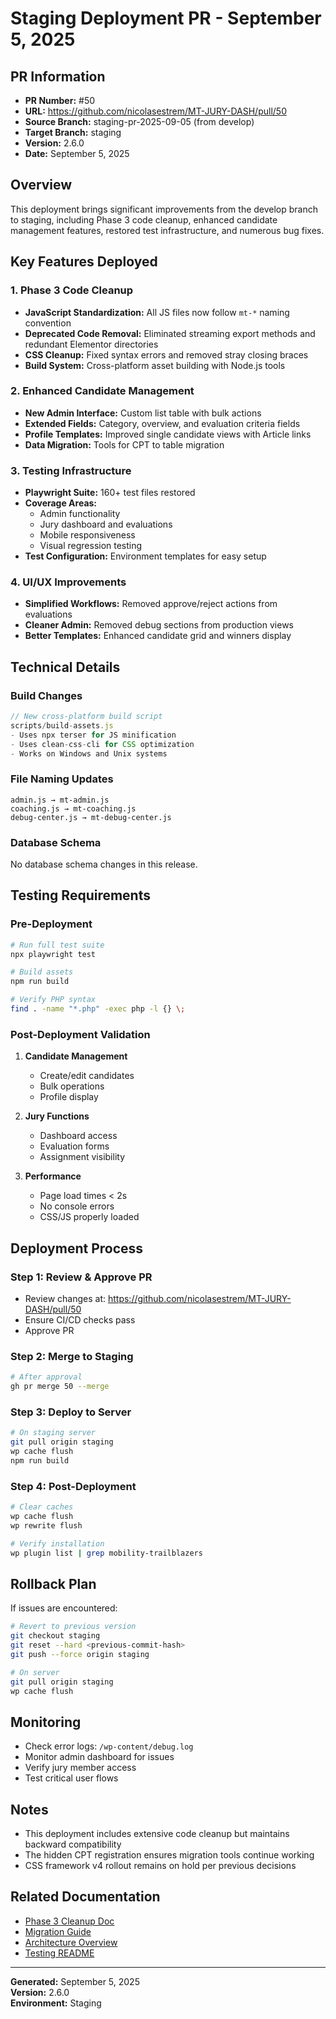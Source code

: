 # Staging Deployment PR - September 5, 2025

## PR Information
- **PR Number:** #50
- **URL:** https://github.com/nicolasestrem/MT-JURY-DASH/pull/50
- **Source Branch:** staging-pr-2025-09-05 (from develop)
- **Target Branch:** staging
- **Version:** 2.6.0
- **Date:** September 5, 2025

## Overview
This deployment brings significant improvements from the develop branch to staging, including Phase 3 code cleanup, enhanced candidate management features, restored test infrastructure, and numerous bug fixes.

## Key Features Deployed

### 1. Phase 3 Code Cleanup
- **JavaScript Standardization:** All JS files now follow `mt-*` naming convention
- **Deprecated Code Removal:** Eliminated streaming export methods and redundant Elementor directories
- **CSS Cleanup:** Fixed syntax errors and removed stray closing braces
- **Build System:** Cross-platform asset building with Node.js tools

### 2. Enhanced Candidate Management
- **New Admin Interface:** Custom list table with bulk actions
- **Extended Fields:** Category, overview, and evaluation criteria fields
- **Profile Templates:** Improved single candidate views with Article links
- **Data Migration:** Tools for CPT to table migration

### 3. Testing Infrastructure
- **Playwright Suite:** 160+ test files restored
- **Coverage Areas:**
  - Admin functionality
  - Jury dashboard and evaluations
  - Mobile responsiveness
  - Visual regression testing
- **Test Configuration:** Environment templates for easy setup

### 4. UI/UX Improvements
- **Simplified Workflows:** Removed approve/reject actions from evaluations
- **Cleaner Admin:** Removed debug sections from production views
- **Better Templates:** Enhanced candidate grid and winners display

## Technical Details

### Build Changes
```javascript
// New cross-platform build script
scripts/build-assets.js
- Uses npx terser for JS minification
- Uses clean-css-cli for CSS optimization
- Works on Windows and Unix systems
```

### File Naming Updates
```
admin.js → mt-admin.js
coaching.js → mt-coaching.js
debug-center.js → mt-debug-center.js
```

### Database Schema
No database schema changes in this release.

## Testing Requirements

### Pre-Deployment
```bash
# Run full test suite
npx playwright test

# Build assets
npm run build

# Verify PHP syntax
find . -name "*.php" -exec php -l {} \;
```

### Post-Deployment Validation
1. **Candidate Management**
   - Create/edit candidates
   - Bulk operations
   - Profile display

2. **Jury Functions**
   - Dashboard access
   - Evaluation forms
   - Assignment visibility

3. **Performance**
   - Page load times < 2s
   - No console errors
   - CSS/JS properly loaded

## Deployment Process

### Step 1: Review & Approve PR
- Review changes at: https://github.com/nicolasestrem/MT-JURY-DASH/pull/50
- Ensure CI/CD checks pass
- Approve PR

### Step 2: Merge to Staging
```bash
# After approval
gh pr merge 50 --merge
```

### Step 3: Deploy to Server
```bash
# On staging server
git pull origin staging
wp cache flush
npm run build
```

### Step 4: Post-Deployment
```bash
# Clear caches
wp cache flush
wp rewrite flush

# Verify installation
wp plugin list | grep mobility-trailblazers
```

## Rollback Plan
If issues are encountered:
```bash
# Revert to previous version
git checkout staging
git reset --hard <previous-commit-hash>
git push --force origin staging

# On server
git pull origin staging
wp cache flush
```

## Monitoring
- Check error logs: `/wp-content/debug.log`
- Monitor admin dashboard for issues
- Verify jury member access
- Test critical user flows

## Notes
- This deployment includes extensive code cleanup but maintains backward compatibility
- The hidden CPT registration ensures migration tools continue working
- CSS framework v4 rollout remains on hold per previous decisions

## Related Documentation
- [Phase 3 Cleanup Doc](../phase-3-code-cleanup.md)
- [Migration Guide](../migration/migration-guide.md)
- [Architecture Overview](../architecture.md)
- [Testing README](../../tests/README.md)

---

**Generated:** September 5, 2025  
**Version:** 2.6.0  
**Environment:** Staging